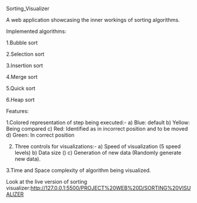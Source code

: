 Sorting_Visualizer

A web application showcasing the inner workings of sorting algorithms.

Implemented algorithms:

1.Bubble sort

2.Selection sort

3.Insertion sort

4.Merge sort

5.Quick sort

6.Heap sort


Features:

1.Colored representation of step being executed:-
a) Blue: default
b) Yellow: Being compared
c) Red: Identified as in incorrect position and to be moved
d) Green: In correct position

2. Three controls for visualizations:-
a) Speed of visualization (5 speed levels)
b) Data size ()
c) Generation of new data (Randomly generate new data).

3.Time and Space complexity of algorithm being visualized.

Look at the live version of sorting visualizer:http://127.0.0.1:5500/PROJECT%20WEB%20D/SORTING%20VISUALIZER
